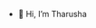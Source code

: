 - 👋 Hi, I’m Tharusha

<!---
TharuC/TharuC is a ✨ special ✨ repository because its `README.md` (this file) appears on your GitHub profile.
You can click the Preview link to take a look at your changes.
--->
